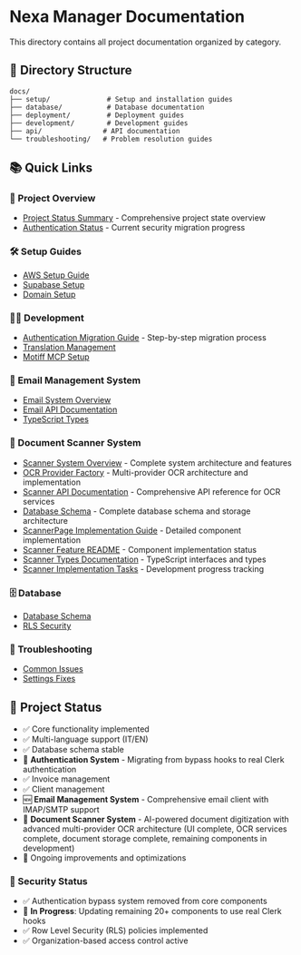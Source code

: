 # Nexa Manager Documentation

This directory contains all project documentation organized by category.

## 📁 Directory Structure

```
docs/
├── setup/              # Setup and installation guides
├── database/           # Database documentation
├── deployment/         # Deployment guides
├── development/        # Development guides
├── api/               # API documentation
└── troubleshooting/   # Problem resolution guides
```

## 📚 Quick Links

### 🚀 Project Overview
- [Project Status Summary](PROJECT_STATUS_SUMMARY.md) - Comprehensive project state overview
- [Authentication Status](AUTHENTICATION_STATUS.md) - Current security migration progress

### 🛠️ Setup Guides
- [AWS Setup Guide](setup/AWS_SETUP_GUIDE.md)
- [Supabase Setup](setup/README_SUPABASE.md)
- [Domain Setup](setup/DOMAIN_SETUP_CHECKLIST.md)

### 👨‍💻 Development
- [Authentication Migration Guide](development/AUTHENTICATION_MIGRATION_GUIDE.md) - Step-by-step migration process
- [Translation Management](development/README_TRANSLATE.md)
- [Motiff MCP Setup](development/MOTIFF_MCP_SETUP.md)

### 📧 Email Management System
- [Email System Overview](../web-app/docs/EMAIL_SYSTEM.md)
- [Email API Documentation](../web-app/docs/EMAIL_API.md)
- [TypeScript Types](../web-app/docs/TYPESCRIPT_TYPES.md)

### 📄 Document Scanner System
- [Scanner System Overview](../web-app/docs/SCANNER_SYSTEM.md) - Complete system architecture and features
- [OCR Provider Factory](../web-app/docs/OCR_PROVIDER_FACTORY.md) - Multi-provider OCR architecture and implementation
- [Scanner API Documentation](../web-app/docs/SCANNER_API.md) - Comprehensive API reference for OCR services
- [Database Schema](../web-app/docs/DATABASE_SCANNER_SCHEMA.md) - Complete database schema and storage architecture
- [ScannerPage Implementation Guide](../web-app/docs/SCANNER_PAGE_IMPLEMENTATION.md) - Detailed component implementation
- [Scanner Feature README](../web-app/src/components/scanner/README.md) - Component implementation status
- [Scanner Types Documentation](../web-app/src/types/scanner.ts) - TypeScript interfaces and types
- [Scanner Implementation Tasks](../.kiro/specs/document-scanner/tasks.md) - Development progress tracking

### 🗄️ Database
- [Database Schema](database/README.md)
- [RLS Security](database/RLS_SECURITY_DOCUMENTATION.md)

### 🔧 Troubleshooting
- [Common Issues](troubleshooting/ERRORI_RISOLTI_SUMMARY.md)
- [Settings Fixes](troubleshooting/SETTINGS_FIXES_SUMMARY.md)

## 🔧 Project Status

- ✅ Core functionality implemented
- ✅ Multi-language support (IT/EN)
- ✅ Database schema stable
- 🔄 **Authentication System** - Migrating from bypass hooks to real Clerk authentication
- ✅ Invoice management
- ✅ Client management
- 🆕 **Email Management System** - Comprehensive email client with IMAP/SMTP support
- 🔄 **Document Scanner System** - AI-powered document digitization with advanced multi-provider OCR architecture (UI complete, OCR services complete, document storage complete, remaining components in development)
- 🔄 Ongoing improvements and optimizations

### 🔐 Security Status
- ✅ Authentication bypass system removed from core components
- 🔄 **In Progress**: Updating remaining 20+ components to use real Clerk hooks
- ✅ Row Level Security (RLS) policies implemented
- ✅ Organization-based access control active
